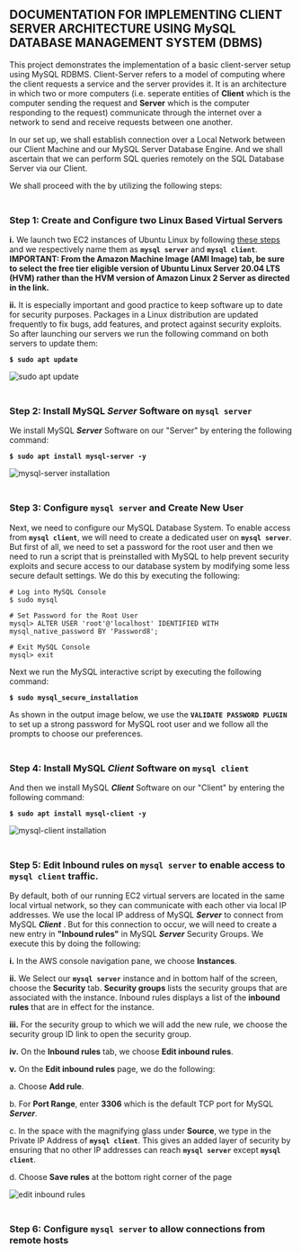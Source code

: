 ## DOCUMENTATION FOR IMPLEMENTING CLIENT SERVER ARCHITECTURE USING MySQL DATABASE MANAGEMENT SYSTEM (DBMS)

This project demonstrates the implementation of a basic client-server setup using MySQL RDBMS. Client-Server refers to a model of computing where the client requests a service and the server provides it. It is an architecture in which two or more computers (i.e. seperate entities of **Client** which is the computer sending the request and **Server** which is the computer responding to the request) communicate through the internet over a network to send and receive requests between one another. 

In our set up, we shall establish connection over a Local Network between our Client Machine and our MySQL Server Database Engine. And we shall ascertain that we can perform SQL queries remotely on the SQL Database Server via our Client.

We shall proceed with the by utilizing the following steps:


### <br>Step 1: Create and Configure two Linux Based Virtual Servers<br/>

**i.** We launch two EC2 instances of Ubuntu Linux by following [these steps](https://docs.aws.amazon.com/AWSEC2/latest/UserGuide/EC2_GetStarted.html#ec2-launch-instance) and we respectively name them as **`mysql server`** and **`mysql client`**.  __IMPORTANT: From the Amazon Machine Image (AMI Image) tab, be sure to select the free tier eligible version of Ubuntu Linux Server 20.04 LTS (HVM) rather than the HVM version of Amazon Linux 2 Server as directed in the link.__

**ii.** It is especially important and good practice to keep software up to date for security purposes. Packages in a Linux distribution are updated frequently to fix bugs, add features, and protect against security exploits. So after launching our servers we run the following command on both servers to update them:

**`$ sudo apt update`**

![sudo apt update](https://github.com/QBDev0ps/DevOps-Cloud-projects/assets/140855364/041248b2-4d11-482b-814f-26d31fcac19b)


### <br>Step 2: Install MySQL *Server* Software on **`mysql server`** <br/>

 We install MySQL _**Server**_ Software on our "Server" by entering the following command:

**`$ sudo apt install mysql-server -y`**

![mysql-server installation](https://github.com/QBDev0ps/DevOps-Cloud-projects/assets/140855364/21156ca6-0d05-4df8-82c2-6cde82ccf4dc)


### <br>Step 3: Configure **`mysql server`** and Create New User<br/>

Next, we need to configure our MySQL Database System. To enable access from **`mysql client`**, we will need to create a dedicated user on **`mysql server`**. But first of all, we need to set a password for the root user and then we need to run a script that is preinstalled with MySQL to help prevent security exploits and secure access to our database system by modifying some less secure default settings. We do this by executing the following:

```
# Log into MySQL Console
$ sudo mysql

# Set Password for the Root User
mysql> ALTER USER 'root'@'localhost' IDENTIFIED WITH mysql_native_password BY 'Password8';

# Exit MySQL Console
mysql> exit
```

Next we run the MySQL interactive script by executing the following command:

**`$ sudo mysql_secure_installation`**

As shown in the output image below, we use the **`VALIDATE PASSWORD PLUGIN`** to set up a strong password for MySQL root user and we follow all the prompts to choose our preferences.


### <br>Step 4: Install MySQL *Client* Software on **`mysql client`** <br/>

And then we install MySQL _**Client**_ Software on our "Client" by entering the following command:

**`$ sudo apt install mysql-client -y`**

![mysql-client installation](https://github.com/QBDev0ps/DevOps-Cloud-projects/assets/140855364/072942eb-73e3-4575-8a2a-8d065e2d4ec5)


### <br>Step 5: Edit Inbound rules on **`mysql server`** to enable access to **`mysql client`** traffic. <br/>

By default, both of our running EC2 virtual servers are located in the same local virtual network, so they can communicate with each other via local IP addresses. We use the  local IP address of MySQL _**Server**_ to connect from  MySQL _**Client**_ . But for this connection to occur, we will need to create a new entry in **"Inbound rules"** in MySQL _**Server**_ Security Groups. We execute this by doing the following:

**i.** In the AWS  console navigation pane, we choose **Instances**.

**ii.** We Select our **`mysql server`** instance and in bottom half of the screen, choose the **Security** tab. **Security groups** lists the security groups that are associated with the instance. Inbound rules displays a list of the **inbound rules** that are in effect for the instance.

**iii.** For the security group to which we will add the new rule, we choose the security group ID link to open the security group.

**iv.** On the **Inbound rules** tab, we choose **Edit inbound rules**.

**v.** On the **Edit inbound rules** page, we do the following:

a. Choose **Add rule**.

b. For **Port Range**, enter **3306** which is the default TCP port for MySQL _**Server**_.

c. In the space with the magnifying glass under **Source**, we type in the Private IP Address of **`mysql client`**. This gives an added layer of security by ensuring that no other IP addresses can reach **`mysql server`** except **`mysql client`**.

d. Choose **Save rules** at the bottom right corner of the page

![edit inbound rules](https://github.com/QBDev0ps/DevOps-Cloud-projects/assets/140855364/f6d4240d-229e-4388-8cd7-1cd4957f12a9)


### <br>Step 6: Configure **`mysql server`** to allow connections from remote hosts <br/>
